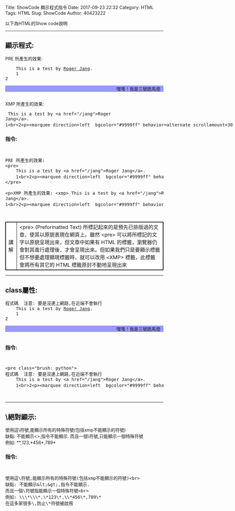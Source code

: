 Title: ShowCode 顯示程式指令
Date: 2017-09-23 22:32
Category: HTML
Tags: HTML
Slug: ShowCode
Author: 40423222

以下為HTML的Show code說明

<!-- PELICAN_END_SUMMARY -->
<!-- 從2017springcd_hw複製過來 -->
<hr>

## <B>顯示程式:</B>

PRE 所產生的效果:
<pre>
	This is a test by <a href="/jang">Roger Jang</a>.
    1<br>2<p><marquee direction=left  bgcolor="#9999ff" behavior=alternate scrollamount=30 scrolldelay=100>嘿嘿！我是三號跑馬燈</marquee>
</pre>

XMP 所產生的效果:
<xmp>
	This is a test by <a href="/jang">Roger Jang</a>.
    1<br>2<p><marquee direction=left  bgcolor="#9999ff" behavior=alternate scrollamount=30 scrolldelay=100>嘿嘿！我是三號跑馬燈</marquee>
</xmp>

### 指令:
<pre>
<xmp>
PRE 所產生的效果:
<pre>
	This is a test by <a href="/jang">Roger Jang</a>.
    1<br>2<p><marquee direction=left  bgcolor="#9999ff" behavior=alternate scrollamount=30 scrolldelay=100>嘿嘿！我是三號跑馬燈</marquee>
</pre>

XMP 所產生的效果:
<xmp>
	This is a test by <a href="/jang">Roger Jang</a>.
    1<br>2<p><marquee direction=left  bgcolor="#9999ff" behavior=alternate scrollamount=30 scrolldelay=100>嘿嘿！我是三號跑馬燈</marquee>
</xmp>
</pre>

<table align=center border=1 cellspacing=0 style="border:1px solid black" bgcolor=white>
<tr>
<td class=boldw>講解<td colspan=2>&lt;pre&gt; (Preformatted Text) 所標記起來的是預先已排版過的文章，使其以原貌表現在網頁上。雖然 &ltpre&gt; 可以將所標記的文字以原貌呈現出來，但文章中如果有 HTML 的標籤，瀏覽器仍會對其進行處理後，才會呈現出來。但如果我們只是要顯示標籤但不想要處理顯現標籤時，就可以改用 &ltXMP&gt; 標籤，此標籤會將所有其它的 HTML 標籤原封不動地呈現出來
</table>

<hr>

## class屬性:
<pre class="brush: python">
程式碼  注意: 要是沒連上網路,在近端不會執行
	This is a test by <a href="/jang">Roger Jang</a>.
    1<br>2<p><marquee direction=left  bgcolor="#9999ff" behavior=alternate scrollamount=30 scrolldelay=100>嘿嘿！我是三號跑馬燈</marquee>
</pre>

### 指令:
<pre>
<xmp>
<pre class="brush: python">
程式碼  注意: 要是沒連上網路,在近端不會執行
	This is a test by <a href="/jang">Roger Jang</a>.
    1<br>2<p><marquee direction=left  bgcolor="#9999ff" behavior=alternate scrollamount=30 scrolldelay=100>嘿嘿！我是三號跑馬燈</marquee>
</xmp>
</pre>

<hr>

## \絕對顯示:
使用這\符號,能顯示所有的特殊符號(包括xmp不能顯示的符號)<br>
缺點: 不能顯示&lt;&gt;,指令不能顯示. 
而且一個\符號,只能顯示一個特殊符號<br>
例如: \*\*,*123*,\*456*,789*

### 指令:
<pre>
<xmp>
使用這\符號,能顯示所有的特殊符號(包括xmp不能顯示的符號)<br>
缺點: 不能顯示&lt;&gt;,指令不能顯示.
而且一個\符號指能顯示一個特殊符號<br>
例如: \\\*\\\*,\*123\*,\\*456\*,789\*
在這多家很多\,防止\*符號被啟用
</xmp>
</pre>